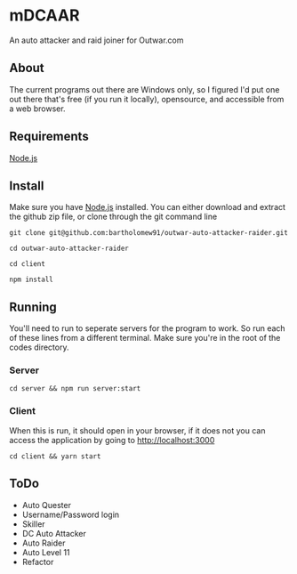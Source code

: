 # mDCAAR
An auto attacker and raid joiner for Outwar.com

## About
The current programs out there are Windows only, so I figured I'd put one out there that's free (if you run it locally), opensource, and accessible from a web browser.

## Requirements
[Node.js](http://nodejs.org)
## Install
Make sure you have [Node.js](http://nodejs.org) installed. You can either download and extract the github zip file, or clone through the git command line

```
git clone git@github.com:bartholomew91/outwar-auto-attacker-raider.git

cd outwar-auto-attacker-raider

cd client

npm install
```

## Running
You'll need to run to seperate servers for the program to work. So run each of these lines from a different terminal. Make sure you're in the root of the codes directory.

### Server
`cd server && npm run server:start`

### Client
When this is run, it should open in your browser, if it does not you can access the application by going to [http://localhost:3000](http://localhost:3000)

`cd client && yarn start`


## ToDo
* Auto Quester
* Username/Password login
* Skiller
* DC Auto Attacker
* Auto Raider
* Auto Level 11
* Refactor

